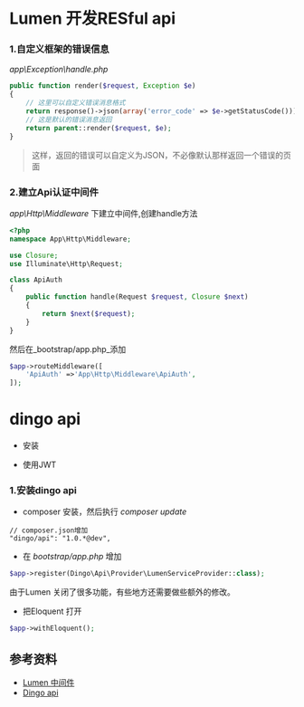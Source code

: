 # Lumen 开发RESful api



### 1.自定义框架的错误信息

_app\Exception\handle.php_

``` php
public function render($request, Exception $e)
{
	// 这里可以自定义错误消息格式
    return response()->json(array('error_code' => $e->getStatusCode()));
    // 这是默认的错误消息返回
    return parent::render($request, $e);
}
```

> 这样，返回的错误可以自定义为JSON，不必像默认那样返回一个错误的页面

### 2.建立Api认证中间件

_app\Http\Middleware_ 下建立中间件,创建handle方法

``` php
<?php
namespace App\Http\Middleware;

use Closure;
use Illuminate\Http\Request;

class ApiAuth
{
    public function handle(Request $request, Closure $next)
    {
        return $next($request);
    }
}
```

然后在_bootstrap/app.php_添加

``` php
$app->routeMiddleware([
    'ApiAuth' =>'App\Http\Middleware\ApiAuth',
]);
```



#  dingo api

- 安装


- 使用JWT

### 1.安装dingo api

- composer 安装，然后执行 _composer update_

``` José
// composer.json增加
"dingo/api": "1.0.*@dev",
```

- 在 _bootstrap/app.php_ 增加

``` php
$app->register(Dingo\Api\Provider\LumenServiceProvider::class);
```

由于Lumen 关闭了很多功能，有些地方还需要做些额外的修改。

- 把Eloquent 打开

``` php
$app->withEloquent();
```





## 参考资料

* [Lumen 中间件](http://lumen.laravel-china.org/docs/middleware)
* [Dingo api](https://github.com/dingo/api/wiki)